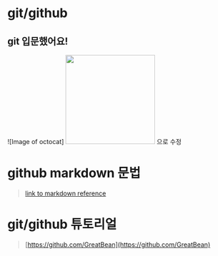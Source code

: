 # git/github
## git 입문했어요!
![Image of octocat]
<img src="https://octodex.github.com/images/welcometocat.png" height="200"> 으로 수정




# github markdown 문법
>[link to markdown reference](https://guides.github.com/features/mastering-markdown/)




# git/github 튜토리얼
>[https://github.com/GreatBean](https://github.com/GreatBean)
